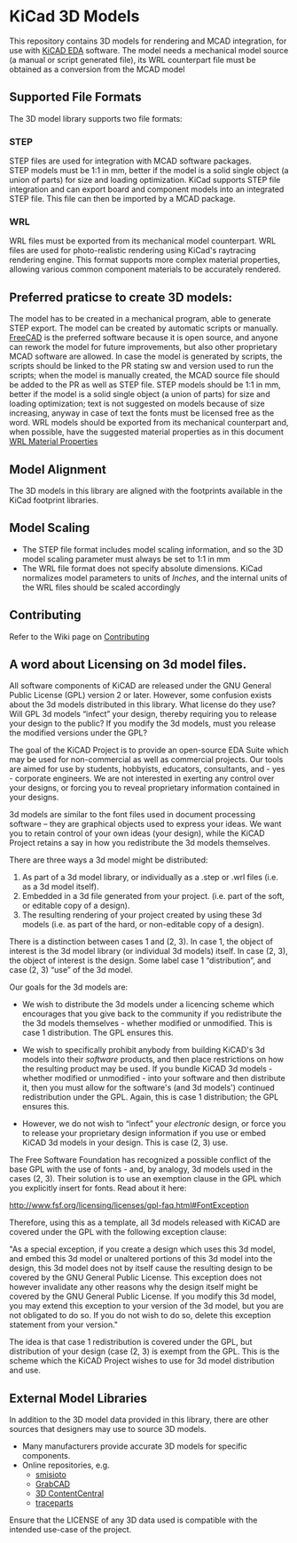 # KiCad 3D Models
This repository contains 3D models for rendering and MCAD integration, for use with [KiCAD EDA](http://kicad-pcb.org/) software.
The model needs a mechanical model source (a manual or script generated file), its WRL counterpart file must be obtained as a conversion from the MCAD model

## Supported File Formats
The 3D model library supports two file formats:

### STEP
STEP files are used for integration with MCAD software packages.  
STEP models must be 1:1 in mm, better if the model is a solid single object (a union of parts) for size and loading optimization. KiCad supports STEP file integration and can export board and component models into an integrated STEP file. This file can then be imported by a MCAD package.

### WRL
WRL files must be exported from its mechanical model counterpart. WRL files are used for photo-realistic rendering using KiCad's raytracing rendering engine. This format supports more complex material properties, allowing various common component materials to be accurately rendered. 

## Preferred praticse to create 3D models:
The model has to be created in a mechanical program, able to generate STEP export. The model can be created by automatic scripts or manually.
[FreeCAD](https://www.freecadweb.org/) is the preferred software because it is open source, and anyone can rework the model for future improvements, but also other proprietary MCAD software are allowed. 
In case the model is generated by scripts, the scripts should be linked to the PR stating sw and version used to run the scripts;
when the model is manually created, the MCAD source file should be added to the PR as well as STEP file.
STEP models should be 1:1 in mm, better if the model is a solid single object (a union of parts) for size and loading optimization; 
text is not suggested on models because of size increasing, anyway in case of text the fonts must be licensed free as the word.
WRL models should be exported from its mechanical counterpart and, when possible, have the suggested material properties as in this document [WRL Material Properties](https://cld.pt/dl/download/64e39e99-c5b6-451b-accd-9e25331ceafe/KiCad_3D-Viewer_component-materials-reference-list_MarioLuzeiro.pdf?download=true)

## Model Alignment
The 3D models in this library are aligned with the footprints available in the KiCad footprint libraries.

## Model Scaling
* The STEP file format includes model scaling information, and so the 3D model scaling parameter must always be set to 1:1 in mm
* The WRL file format does not specify absolute dimensions. KiCad normalizes model parameters to units of *Inches*, and the internal units of the WRL files should be scaled accordingly

## Contributing
Refer to the Wiki page on [Contributing](https://github.com/KiCad/packages3D/wiki/Contributing)

## A word about Licensing on 3d model files.
All software components of KiCAD are released under the GNU General
Public License (GPL) version 2 or later. However, some confusion exists
about the 3d models distributed in this library. What license do they use? Will GPL 3d models
“infect” your design, thereby requiring you to release your design to
the public? If you modify the 3d models, must you release the modified
versions under the GPL?

The goal of the KiCAD Project is to provide an open-source EDA Suite
which may be used for non-commercial as well as commercial projects. Our
tools are aimed for use by students, hobbyists, educators, consultants,
and - yes - corporate engineers. We are not interested in exerting any
control over your designs, or forcing you to reveal proprietary
information contained in your designs.

3d models are similar to the font files used in document processing
software – they are graphical objects used to express your ideas. We
want you to retain control of your own ideas (your design), while the
KiCAD Project retains a say in how you redistribute the 3d models themselves.

There are three ways a 3d model might be distributed:

  1. As part of a 3d model library, or individually as a .step or .wrl files
     (i.e. as a 3d model itself).
  2. Embedded in a 3d file generated from your project. (i.e. part of the soft, or editable copy of a design).
  3. The resulting rendering of your project created by using these 3d models (i.e. as
     part of the hard, or non-editable copy of a design).

There is a distinction between cases 1 and (2, 3). In case 1, the object
of interest is the 3d model library (or individual 3d models) itself. In case
(2, 3), the object of interest is the design. Some label case 1
“distribution”, and case (2, 3) “use” of the 3d model.

Our goals for the 3d models are:

  * We wish to distribute the 3d models under a licencing scheme which
    encourages that you give back to the community if you redistribute
    the the 3d models themselves - whether modified or unmodified. This is
    case 1 distribution. The GPL ensures this.

  * We wish to specifically prohibit anybody from building KiCAD's
    3d models into their *software* products, and then place restrictions
    on how the resulting product may be used.
    If you bundle KiCAD 3d models - whether modified or unmodified -
    into your software and then distribute it, then you must allow for the software's
    (and 3d models') continued redistribution under the GPL. Again, this is case 1
    distribution; the GPL ensures this.

  * However, we do not wish to “infect” your *electronic* design, or
    force you to release your proprietary design information if you use
    or embed KiCAD 3d models in your design. This is case (2, 3) use.

The Free Software Foundation has recognized a possible conflict of the
base GPL with the use of fonts - and, by analogy, 3d models used in the cases
(2, 3). Their solution is to use an exemption clause in the GPL which
you explicitly insert for fonts. Read about it here:

http://www.fsf.org/licensing/licenses/gpl-faq.html#FontException

Therefore, using this as a template, all 3d models released with KiCAD
are covered under the GPL with the following exception clause:

"As a special exception, if you create a design which uses this 3d model,
and embed this 3d model or unaltered portions of this 3d model into the
design, this 3d model does not by itself cause the resulting design to
be covered by the GNU General Public License. This exception does not
however invalidate any other reasons why the design itself might be
covered by the GNU General Public License. If you modify this
3d model, you may extend this exception to your version of the
3d model, but you are not obligated to do so. If you do not
wish to do so, delete this exception statement from your version."

The idea is that case 1 redistribution is covered under the GPL, but
distribution of your design (case (2, 3) is exempt from the GPL. This is
the scheme which the KiCAD Project wishes to use for 3d model distribution
and use.

## External Model Libraries
In addition to the 3D model data provided in this library, there are other sources that designers may use to source 3D models.

* Many manufacturers provide accurate 3D models for specific components.
* Online repositories, e.g.
    * [smisioto](http://smisioto.no-ip.org/elettronica/kicad/kicad-en.htm)
    * [GrabCAD](https://grabcad.com/)
    * [3D ContentCentral](http://www.3dcontentcentral.com/)
    * [traceparts](http://www.traceparts.com/)

Ensure that the LICENSE of any 3D data used is compatible with the intended use-case of the project.

